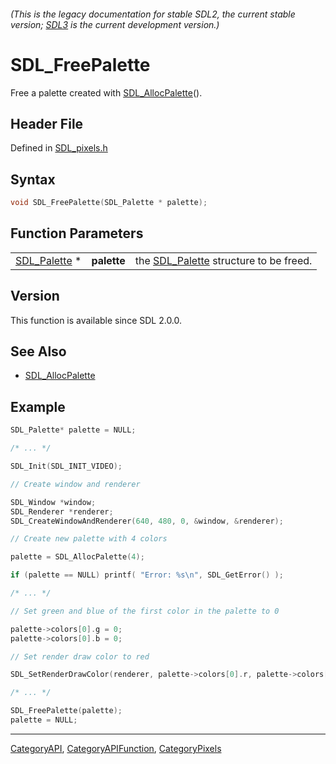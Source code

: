 ###### (This is the legacy documentation for stable SDL2, the current stable version; [SDL3](https://wiki.libsdl.org/SDL3/) is the current development version.)
# SDL_FreePalette

Free a palette created with [SDL_AllocPalette](SDL_AllocPalette)().

## Header File

Defined in [SDL_pixels.h](https://github.com/libsdl-org/SDL/blob/SDL2/include/SDL_pixels.h)

## Syntax

```c
void SDL_FreePalette(SDL_Palette * palette);
```

## Function Parameters

|                              |             |                                                       |
| ---------------------------- | ----------- | ----------------------------------------------------- |
| [SDL_Palette](SDL_Palette) * | **palette** | the [SDL_Palette](SDL_Palette) structure to be freed. |

## Version

This function is available since SDL 2.0.0.

## See Also

- [SDL_AllocPalette](SDL_AllocPalette)


## Example

```c
SDL_Palette* palette = NULL;

/* ... */

SDL_Init(SDL_INIT_VIDEO);

// Create window and renderer

SDL_Window *window;
SDL_Renderer *renderer;
SDL_CreateWindowAndRenderer(640, 480, 0, &window, &renderer);

// Create new palette with 4 colors

palette = SDL_AllocPalette(4);

if (palette == NULL) printf( "Error: %s\n", SDL_GetError() );

/* ... */

// Set green and blue of the first color in the palette to 0

palette->colors[0].g = 0;
palette->colors[0].b = 0;

// Set render draw color to red

SDL_SetRenderDrawColor(renderer, palette->colors[0].r, palette->colors[0].g, palette->colors[0].b, palette->colors[0].a);

/* ... */

SDL_FreePalette(palette);
palette = NULL;
```

----
[CategoryAPI](CategoryAPI), [CategoryAPIFunction](CategoryAPIFunction), [CategoryPixels](CategoryPixels)


